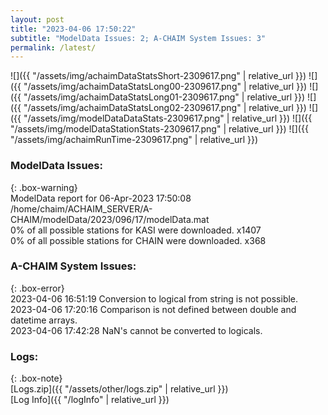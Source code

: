 ```yaml
---
layout: post
title: "2023-04-06 17:50:22"
subtitle: "ModelData Issues: 2; A-CHAIM System Issues: 3"
permalink: /latest/
---
```


![]({{ "/assets/img/achaimDataStatsShort-2309617.png" | relative_url }})
![]({{ "/assets/img/achaimDataStatsLong00-2309617.png" | relative_url }})
![]({{ "/assets/img/achaimDataStatsLong01-2309617.png" | relative_url }})
![]({{ "/assets/img/achaimDataStatsLong02-2309617.png" | relative_url }})
![]({{ "/assets/img/modelDataDataStats-2309617.png" | relative_url }})
![]({{ "/assets/img/modelDataStationStats-2309617.png" | relative_url }})
![]({{ "/assets/img/achaimRunTime-2309617.png" | relative_url }})


### ModelData Issues:  
  
{: .box-warning}  
 ModelData report for 06-Apr-2023 17:50:08   
 /home/chaim/ACHAIM_SERVER/A-CHAIM/modelData/2023/096/17/modelData.mat   
 0% of all possible stations for KASI were downloaded. x1407   
 0% of all possible stations for CHAIN were downloaded. x368   
  
### A-CHAIM System Issues:  
  
{: .box-error}  
2023-04-06 16:51:19 Conversion to logical from string is not possible.  
2023-04-06 17:20:16 Comparison is not defined between double and datetime arrays.  
2023-04-06 17:42:28 NaN's cannot be converted to logicals.  

### Logs:  
  
{: .box-note}  
[Logs.zip]({{ "/assets/other/logs.zip" | relative_url }})  
[Log Info]({{ "/logInfo" | relative_url }})  

